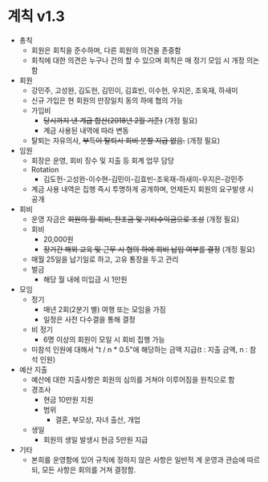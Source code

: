 # 계칙 v1.3
- 총칙
    - 회원은 회칙을 준수하며, 다른 회원의 의견을 존중함
    - 회칙에 대한 의견은 누구나 건의 할 수 있으며 회칙은 매 정기 모임 시 개정 의논함
- 회원
    - 강민주, 고성완, 김도헌, 김민이, 김효빈, 이수현, 우지은, 조욱재, 하새미
    - 신규 가입은 현 회원의 만장일치 동의 하에 협의 가능
    - 가입비
        - ~~당시까지 낸 계급 합산(2018년 2월 기준)~~ (개정 필요)
        - 계금 사용된 내역에 따라 변동
    - 탈퇴는 자유의사, ~~부득이 탈퇴시 회비 분할 지급 없음.~~ (개정 필요) 
- 임원
    - 회장은 운영, 회비 징수 및 지출 등 회계 업무 담당
    - Rotation
        - 김도헌-고성완-이수현-김민이-김효빈-조욱재-하새미-우지은-강민주
    - 계금 사용 내역은 집행 즉시 투명하게 공개하며, 언제든지 회원의 요구발생 시 공개
- 회비
    - 운영 자금은 ~~회원의 월 회비, 찬조금 및 기타수익금으로 조성~~ (개정 필요)
    - 회비
        - 20,000원
        - ~~장기간 해외 교육 및 근무 시 협의 하에 회비 납입 여부를 결정~~ (개정 필요)
    - 매월 25일을 납기일로 하고, 고유 통장을 두고 관리
    - 벌금
        - 해당 월 내에 미입금 시 1만원
- 모임
    - 정기
        - 매년 2회(2분기 별) 여행 또는 모임을 가짐
        - 일정은 사전 다수결을 통해 결정
    - 비 정기
        - 6명 이상의 회원이 모일 시 회비 집행 가능
    - 미참석 인원에 대해서 "t / n * 0.5"에 해당하는 금액 지급(t : 지출 금액, n : 참석 인원)
- 예산 지출
    - 예산에 대한 지출사항은 회원의 심의를 거쳐야 이루어짐을 원칙으로 함
    - 경조사
        - 현금 10만원 지원
        - 범위
            - 결혼, 부모상, 자녀 출산, 개업
    - 생일
        - 회원의 생일 발생시 현금 5만원 지급
- 기타
    - 본희를 운영함에 있어 규칙에 정하지 않은 사항은 일반적 계 운영과 관습에 따르되, 모든 사항은 회의를 거쳐 결정함.
